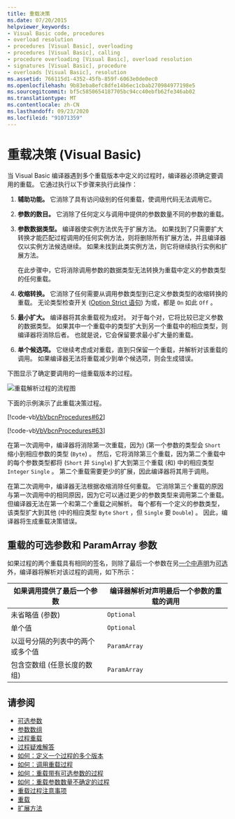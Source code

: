 ```yaml
---
title: 重载决策
ms.date: 07/20/2015
helpviewer_keywords:
- Visual Basic code, procedures
- overload resolution
- procedures [Visual Basic], overloading
- procedures [Visual Basic], calling
- procedure overloading [Visual Basic], overload resolution
- signatures [Visual Basic], procedure
- overloads [Visual Basic], resolution
ms.assetid: 766115d1-4352-45fb-859f-6063e0de0ec0
ms.openlocfilehash: 9b83eba8efc8dfe14b6ec1cbab270984977198e5
ms.sourcegitcommit: bf5c5850654187705bc94cc40ebfb62fe346ab02
ms.translationtype: MT
ms.contentlocale: zh-CN
ms.lasthandoff: 09/23/2020
ms.locfileid: "91071359"
---
```

# <a name="overload-resolution-visual-basic"></a>重载决策 (Visual Basic)

当 Visual Basic 编译器遇到多个重载版本中定义的过程时，编译器必须确定要调用的重载。 它通过执行以下步骤来执行此操作：  
  
1. **辅助功能。** 它消除了具有访问级别的任何重载，使调用代码无法调用它。  
  
2. **参数的数目。** 它消除了任何定义与调用中提供的参数数量不同的参数的重载。  
  
3. **参数数据类型。** 编译器使实例方法优先于扩展方法。 如果找到了只需要扩大转换才能匹配过程调用的任何实例方法，则将删除所有扩展方法，并且编译器仅以实例方法候选继续。 如果未找到此类实例方法，则它将继续执行实例和扩展方法。  
  
     在此步骤中，它将消除调用参数的数据类型无法转换为重载中定义的参数类型的任何重载。  
  
4. **收缩转换。** 它消除了任何需要从调用参数类型到已定义参数类型的收缩转换的重载。 无论类型检查开关 ([Option Strict 语句](../../../language-reference/statements/option-strict-statement.md)) 为或，都是 `On` 如此 `Off` 。  
  
5. **最小扩大。** 编译器将其余重载视为成对。 对于每个对，它将比较已定义参数的数据类型。 如果其中一个重载中的类型扩大到另一个重载中的相应类型，则编译器将消除后者。 也就是说，它会保留要求最小扩大量的重载。  
  
6. **单个候选项。** 它继续考虑成对重载，直到只保留一个重载，并解析对该重载的调用。 如果编译器无法将重载减少到单个候选项，则会生成错误。  
  
 下图显示了确定要调用的一组重载版本的过程。  
  
 ![重载解析过程的流程图](./media/overload-resolution/determine-overloaded-version.gif "在重载版本之间进行解析")
  
 下面的示例演示了此重载决策过程。  
  
 [!code-vb[VbVbcnProcedures#62](~/samples/snippets/visualbasic/VS_Snippets_VBCSharp/VbVbcnProcedures/VB/Class1.vb#62)]  
  
 [!code-vb[VbVbcnProcedures#63](~/samples/snippets/visualbasic/VS_Snippets_VBCSharp/VbVbcnProcedures/VB/Class1.vb#63)]  
  
 在第一次调用中，编译器将消除第一次重载，因为)  (第一个参数的类型会 `Short` 缩小到相应参数的类型 (`Byte`) 。 然后，它将消除第三个重载，因为第二个重载中的每个参数类型都将 (`Short` 并 `Single`) 扩大到第三个重载 (和) 中的相应类型 `Integer` `Single` 。 第二个重载需要更少的扩展，因此编译器将其用于调用。  
  
 在第二次调用中，编译器无法根据收缩消除任何重载。 它消除第三个重载的原因与第一次调用中的相同原因，因为它可以通过更少的参数类型来调用第二个重载。 但编译器无法在第一个和第二个重载之间解析。 每个都有一个定义的参数类型，该类型扩大到其他 (中的相应类型 `Byte` `Short` ，但 `Single` 要 `Double`) 。 因此，编译器将生成重载决策错误。  
  
## <a name="overloaded-optional-and-paramarray-arguments"></a>重载的可选参数和 ParamArray 参数  

 如果过程的两个重载具有相同的签名，则除了最后一个参数在另[一个中声明](../../../language-reference/modifiers/paramarray.md)为[可选](../../../language-reference/modifiers/optional.md)外，编译器将解析对该过程的调用，如下所示：  
  
|如果调用提供了最后一个参数|编译器解析对声明最后一个参数的重载的调用|  
|---|---|  
|未省略值 (参数) |`Optional`|  
|单个值|`Optional`|  
|以逗号分隔的列表中的两个或多个值|`ParamArray`|  
|包含空数组 (任意长度的数组) |`ParamArray`|  
  
## <a name="see-also"></a>请参阅

- [可选参数](./optional-parameters.md)
- [参数数组](./parameter-arrays.md)
- [过程重载](./procedure-overloading.md)
- [过程疑难解答](./troubleshooting-procedures.md)
- [如何：定义一个过程的多个版本](./how-to-define-multiple-versions-of-a-procedure.md)
- [如何：调用重载过程](./how-to-call-an-overloaded-procedure.md)
- [如何：重载带有可选参数的过程](./how-to-overload-a-procedure-that-takes-optional-parameters.md)
- [如何：重载参数数量不确定的过程](./how-to-overload-a-procedure-that-takes-an-indefinite-number-of-parameters.md)
- [重载过程注意事项](./considerations-in-overloading-procedures.md)
- [重载](../../../language-reference/modifiers/overloads.md)
- [扩展方法](./extension-methods.md)
